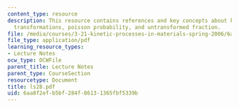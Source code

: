 ```yaml
---
content_type: resource
description: This resource contains references and key concepts about kinetics of
  transformations, poisson probability, and untransformed fraction.
file: /media/courses/3-21-kinetic-processes-in-materials-spring-2006/6aa8f2efb5bf284f86131365fbf5339b_ls28.pdf
file_type: application/pdf
learning_resource_types:
- Lecture Notes
ocw_type: OCWFile
parent_title: Lecture Notes
parent_type: CourseSection
resourcetype: Document
title: ls28.pdf
uid: 6aa8f2ef-b5bf-284f-8613-1365fbf5339b
---
```

